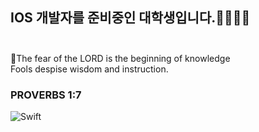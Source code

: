 ## IOS 개발자를 준비중인 대학생입니다.🧑🏻‍💻👋 <br><br>


🙏The fear of the LORD is the beginning of knowledge <br>
Fools despise wisdom and instruction.<br>

### PROVERBS 1:7

<img alt="Swift" src ="https://img.shields.io/badge/Swift-orange.svg?&style=for-the-badge&logo=swift&logoColor=red"/>
                                                      

